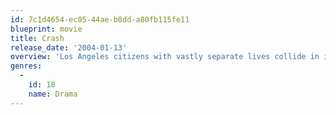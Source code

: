 ```yaml
---
id: 7c1d4654-ec05-44ae-b8dd-a80fb115fe11
blueprint: movie
title: Crash
release_date: '2004-01-13'
overview: 'Los Angeles citizens with vastly separate lives collide in interweaving stories of race, loss and redemption.'
genres:
  -
    id: 18
    name: Drama
---
```

